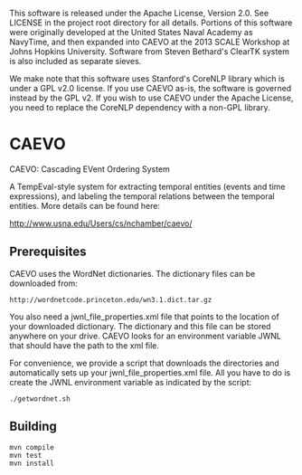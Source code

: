 This software is released under the Apache License, Version 2.0. See LICENSE in the project root directory for all details. Portions of this software were originally developed at the United States Naval Academy as NavyTime, and then expanded into CAEVO at the 2013 SCALE Workshop at Johns Hopkins University. Software from Steven Bethard's ClearTK system is also included as separate sieves.

We make note that this software uses Stanford's CoreNLP library which is under a GPL v2.0 license. If you use CAEVO as-is, the software is governed instead by the GPL v2. If you wish to use CAEVO under the Apache License, you need to replace the CoreNLP dependency with a non-GPL library.


CAEVO
==========

CAEVO: Cascading EVent Ordering System

A TempEval-style system for extracting temporal entities (events and time 
expressions), and labeling the temporal relations between the temporal entities.
More details can be found here:

http://www.usna.edu/Users/cs/nchamber/caevo/


Prerequisites
-------------

CAEVO uses the WordNet dictionaries. The dictionary files can be
downloaded from:

    http://wordnetcode.princeton.edu/wn3.1.dict.tar.gz

You also need a jwnl_file_properties.xml file that points to the location of
your downloaded dictionary. The dictionary and this file can be stored anywhere
on your drive. CAEVO looks for an environment variable JWNL that should have the
path to the xml file.

For convenience, we provide a script that downloads the directories and
automatically sets up your jwnl_file_properties.xml file.
All you have to do is create the JWNL environment variable as indicated by the script:

    ./getwordnet.sh


Building
--------

    mvn compile
    mvn test
    mvn install

